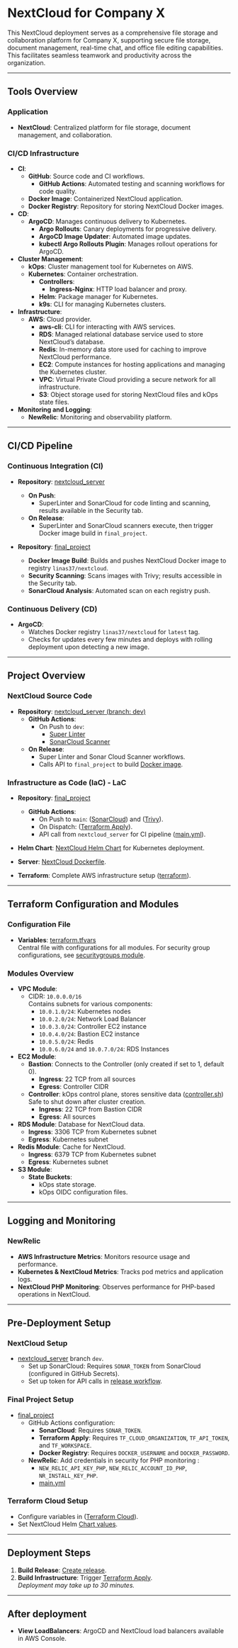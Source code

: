 # NextCloud for Company X

This NextCloud deployment serves as a comprehensive file storage and collaboration platform for Company X, supporting secure file storage, document management, real-time chat, and office file editing capabilities. This facilitates seamless teamwork and productivity across the organization.

---

## Tools Overview

### Application
- **NextCloud**: Centralized platform for file storage, document management, and collaboration.

### CI/CD Infrastructure
- **CI**:
  - **GitHub**: Source code and CI workflows.
    - **GitHub Actions**: Automated testing and scanning workflows for code quality.
  - **Docker Image**: Containerized NextCloud application.
  - **Docker Registry**: Repository for storing NextCloud Docker images.
- **CD**:
  - **ArgoCD**: Manages continuous delivery to Kubernetes.
    - **Argo Rollouts**: Canary deployments for progressive delivery.
    - **ArgoCD Image Updater**: Automated image updates.
    - **kubectl Argo Rollouts Plugin**: Manages rollout operations for ArgoCD.
- **Cluster Management**:
  - **kOps**: Cluster management tool for Kubernetes on AWS.
  - **Kubernetes**: Container orchestration.
    - **Controllers**:
      - **Ingress-Nginx**: HTTP load balancer and proxy.
    - **Helm**: Package manager for Kubernetes.
    - **k9s**: CLI for managing Kubernetes clusters.
- **Infrastructure**:
  - **AWS**: Cloud provider.
    - **aws-cli**: CLI for interacting with AWS services.
    - **RDS**: Managed relational database service used to store NextCloud’s database.
    - **Redis**: In-memory data store used for caching to improve NextCloud performance.
    - **EC2**: Compute instances for hosting applications and managing the Kubernetes cluster.
    - **VPC**: Virtual Private Cloud providing a secure network for all infrastructure.
    - **S3**: Object storage used for storing NextCloud files and kOps state files.
- **Monitoring and Logging**:
  - **NewRelic**: Monitoring and observability platform.

---

## CI/CD Pipeline

### Continuous Integration (CI)
- **Repository**: [nextcloud_server](https://github.com/LT-Linas35/nextcloud_server)  
  - **On Push**:
    - SuperLinter and SonarCloud for code linting and scanning, results available in the Security tab.
  - **On Release**:
    - SuperLinter and SonarCloud scanners execute, then trigger Docker image build in `final_project`.

- **Repository**: [final_project](https://github.com/LT-Linas35/final_project)
  - **Docker Image Build**: Builds and pushes NextCloud Docker image to registry `linas37/nextcloud`.
  - **Security Scanning**: Scans images with Trivy; results accessible in the Security tab.
  - **SonarCloud Analysis**: Automated scan on each registry push.

### Continuous Delivery (CD)
- **ArgoCD**:
  - Watches Docker registry `linas37/nextcloud` for `latest` tag.
  - Checks for updates every few minutes and deploys with rolling deployment upon detecting a new image.

---

## Project Overview

### NextCloud Source Code
- **Repository**: [nextcloud_server (branch: dev)](https://github.com/LT-Linas35/nextcloud_server)
  - **GitHub Actions**:
    - On Push to `dev`: 
      - [Super Linter](https://github.com/LT-Linas35/nextcloud_server/blob/dev/.github/workflows/super-linter.yml)  
      - [SonarCloud Scanner](https://github.com/LT-Linas35/nextcloud_server/blob/dev/.github/workflows/Sonar-Cloud-Scanner.yml)
  - **On Release**:
    - Super Linter and Sonar Cloud Scanner workflows. 
    - Calls API to `final_project` to build [Docker image](https://github.com/LT-Linas35/nextcloud_server/blob/dev/.github/workflows/Super-Linter-and-Sonar-Cloud-Scanner-Release.yaml).

### Infrastructure as Code (IaC) - LaC
- **Repository**: [final_project](https://github.com/LT-Linas35/final_project)
  - **GitHub Actions**:
    - On Push to `main`: ([SonarCloud](https://github.com/LT-Linas35/final_project/blob/main/.github/workflows/sonar-cloud.yml)) and  ([Trivy](https://github.com/LT-Linas35/final_project/blob/main/.github/workflows/trivy.yml)).
    - On Dispatch: ([Terraform Apply](https://github.com/LT-Linas35/final_project/blob/main/.github/workflows/terraform-apply.yml)).
    - API call from `nextcloud_server` for CI pipeline ([main.yml](https://github.com/LT-Linas35/final_project/blob/main/.github/workflows/main.yml)).

- **Helm Chart**: [NextCloud Helm Chart](https://github.com/LT-Linas35/final_project/tree/main/helm-charts/nextcloud-chart) for Kubernetes deployment.
- **Server**: [NextCloud Dockerfile](https://github.com/LT-Linas35/final_project/blob/main/server/Dockerfile).
- **Terraform**: Complete AWS infrastructure setup ([terraform](https://github.com/LT-Linas35/final_project/tree/main/terraform)).

---

## Terraform Configuration and Modules

### Configuration File
- **Variables**: [terraform.tfvars](https://github.com/LT-Linas35/final_project/blob/main/terraform/terraform.tfvars)  
  Central file with configurations for all modules. For security group configurations, see [securitygroups module](https://github.com/LT-Linas35/final_project/tree/main/terraform/modules/securitygroups).

### Modules Overview
- **VPC Module**:
  - CIDR: `10.0.0.0/16`  
    Contains subnets for various components:
    - `10.0.1.0/24`: Kubernetes nodes
    - `10.0.2.0/24`: Network Load Balancer
    - `10.0.3.0/24`: Controller EC2 instance
    - `10.0.4.0/24`: Bastion EC2 instance
    - `10.0.5.0/24`: Redis
    - `10.0.6.0/24` and `10.0.7.0/24`: RDS Instances
- **EC2 Module**:
  - **Bastion**: Connects to the Controller (only created if set to 1, default 0).
    - **Ingress**: 22 TCP from all sources
    - **Egress**: Controller CIDR
  - **Controller**: kOps control plane, stores sensitive data ([controller.sh](https://github.com/LT-Linas35/final_project/blob/main/terraform/scripts/controller.sh)) Safe to shut down after cluster creation.
    - **Ingress**: 22 TCP from Bastion CIDR
    - **Egress**: All sources
- **RDS Module**: Database for NextCloud data.
  - **Ingress**: 3306 TCP from Kubernetes subnet
  - **Egress**: Kubernetes subnet
- **Redis Module**: Cache for NextCloud.
  - **Ingress**: 6379 TCP from Kubernetes subnet
  - **Egress**: Kubernetes subnet
- **S3 Module**:
  - **State Buckets**:
    - kOps state storage.
    - kOps OIDC configuration files.

---

## Logging and Monitoring

### NewRelic
- **AWS Infrastructure Metrics**: Monitors resource usage and performance.
- **Kubernetes & NextCloud Metrics**: Tracks pod metrics and application logs.
- **NextCloud PHP Monitoring**: Observes performance for PHP-based operations in NextCloud.

---

## Pre-Deployment Setup

### NextCloud Setup
- [nextcloud_server](https://github.com/LT-Linas35/nextcloud_server) branch `dev`.
  - Set up SonarCloud: Requires `SONAR_TOKEN` from SonarCloud (configured in GitHub Secrets).
  - Set up token for API calls in [release workflow](https://github.com/LT-Linas35/nextcloud_server/blob/dev/Super-Linter-and-Sonar-Cloud-Scanner-Release.yaml).

### Final Project Setup
- [final_project](https://github.com/LT-Linas35/final_project)
  - GitHub Actions configuration:
    - **SonarCloud**: Requires `SONAR_TOKEN`.
    - **Terraform Apply**: Requires `TF_CLOUD_ORGANIZATION`, `TF_API_TOKEN`, and `TF_WORKSPACE`.
    - **Docker Registry**: Requires `DOCKER_USERNAME` and `DOCKER_PASSWORD`.
  - **NewRelic**: Add credentials in security for PHP monitoring :
    - `NEW_RELIC_API_KEY_PHP`, `NEW_RELIC_ACCOUNT_ID_PHP`, `NR_INSTALL_KEY_PHP`.
    - [main.yml](.github/workflows/main.yml)

### Terraform Cloud Setup
- Configure variables in ([Terraform Cloud](https://app.terraform.io/session)).
- Set NextCloud Helm [Chart values](https://github.com/LT-Linas35/final_project/blob/main/helm-charts/nextcloud-chart/values.yaml).

---

## Deployment Steps

1. **Build Release**: [Create release](https://github.com/LT-Linas35/nextcloud_server/releases).
2. **Build Infrastructure**: Trigger [Terraform Apply](https://github.com/LT-Linas35/final_project/actions/workflows/terraform-apply.yml).  
   _Deployment may take up to 30 minutes._

---

## After deployment

  - **View LoadBalancers**: ArgoCD and NextCloud load balancers available in AWS Console.
  
